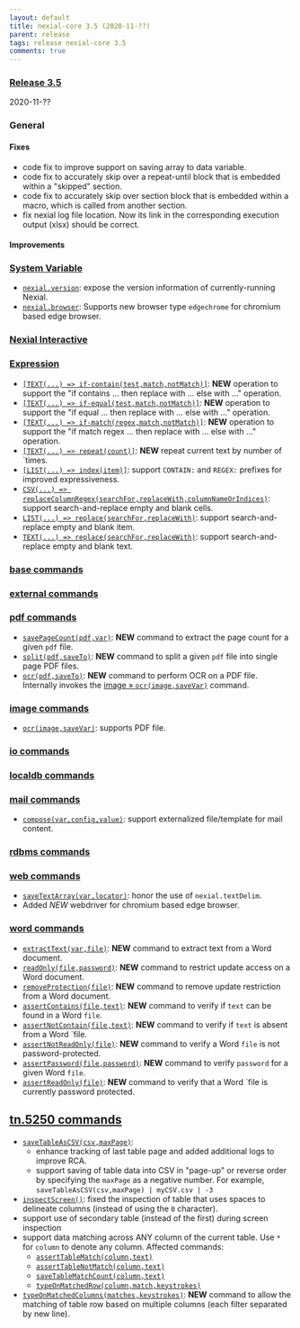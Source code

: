 ```yaml
---
layout: default
title: nexial-core 3.5 (2020-11-??)
parent: release
tags: release nexial-core 3.5
comments: true
---
```


### <a href="https://github.com/nexiality/nexial-core/releases/tag/nexial-core-v3.5_????" class="external-link" target="_nexial_link">Release 3.5</a>
2020-11-??


### General
#### Fixes
- code fix to improve support on saving array to data variable.
- code fix to accurately skip over a repeat-until block that is embedded within a "skipped" section.
- code fix to accurately skip over section block that is embedded within a macro, which is called from another section.
- fix nexial log file location. Now its link in the corresponding execution output (xlsx) should be correct.
#### Improvements


### [System Variable](../systemvars)
- [`nexial.version`](../systemvars/index.html#nexial.version): expose the version information of currently-running Nexial.
- [`nexial.browser`](../systemvars/index#nexial.browser): Supports new browser type `edgechrome` for chromium based 
  edge browser.


### [Nexial Interactive](../interactive)


### [Expression](../expressions)
- [`[TEXT(...) => if-contain(test,match,notMatch)]`](../expressions/TEXTexpression#ifcontaintestmatchnotmatch): **NEW**
  operation to support the "if contains ... then replace with ... else with ..." operation.
- [`[TEXT(...) => if-equal(test,match,notMatch)]`](../expressions/TEXTexpression#ifequaltestmatchnotmatch): **NEW**
  operation to support the "if equal ... then replace with ... else with ..." operation.
- [`[TEXT(...) => if-match(regex,match,notMatch)]`](../expressions/TEXTexpression#ifmatchregexmatchnotmatch): **NEW**
  operation to support the "if match regex ... then replace with ... else with ..." operation.
- [`[TEXT(...) => repeat(count)]`](../expressions/TEXTexpression#repeattimes): **NEW** repeat current text by number 
  of `times.
- [`[LIST(...) => index(item)]`](../expressions/LISTexpression#indexitem): support `CONTAIN:` and `REGEX:` prefixes for 
  improved expressiveness.
- [`CSV(...) => replaceColumnRegex(searchFor,replaceWith,columnNameOrIndices)`](../expressions/CSVexpression#replacecolumnregexsearchforreplacewithcolumnnameorindices):
  support search-and-replace empty and blank cells.
- [`LIST(...) => replace(searchFor,replaceWith)`](../expressions/LISTexpression#replaceitemsearchforreplacewith): 
  support search-and-replace empty and blank item.
- [`TEXT(...) => replace(searchFor,replaceWith)`](../expressions/TEXTexpression#replacesearchforreplacewith): support 
  search-and-replace empty and blank text.

 
### [base commands](../commands/base)


### [external commands](../commands/external)


### [pdf commands](../commands/pdf)
- [`savePageCount(pdf,var)`](../commands/pdf/savePageCount(pdf,var)): **NEW** command to extract the page count for a 
  given `pdf` file. 
- [`split(pdf,saveTo)`](../commands/pdf/split(pdf,saveTo)): **NEW** command to split a given `pdf` file into single 
  page PDF files.
- [`ocr(pdf,saveTo)`](../commands/pdf/ocr(pdf,saveVar)): **NEW** command to perform OCR on a PDF file. Internally 
  invokes the [image &raquo; `ocr(image,saveVar)`](../commands/image/ocr(image,saveVar)) command.


### [image commands](../commands/image)
- [`ocr(image,saveVar)`](../commands/image/ocr(image,saveVar)): supports PDF file.


### [io commands](../commands/io)


### [localdb commands](../commands/localdb)


### [mail commands](../commands/mail)
- [`compose(var,config,value)`](../commands/mail/compose(var,config,value)): support externalized file/template for 
  mail content.


### [rdbms commands](../commands/rdbms)


### [web commands](../commands/web)
- [`saveTextArray(var,locator)`](../commands/web/saveTextArray(var,locator)): honor the use of `nexial.textDelim`.
- Added *NEW* webdriver for chromium based edge browser.


### [word commands](../commands/word)
- [`extractText(var,file)`](../commands/word/extractText(var,file)): **NEW** command to extract text from a Word 
  document.
- [`readOnly(file,password)`](../commands/word/readOnly(file,password)): **NEW** command to restrict update access on a 
  Word document.
- [`removeProtection(file)`](../commands/word/removeProtection(file)): **NEW** command to remove update restriction from
  a Word document.
- [`assertContains(file,text)`](../commands/word/assertContains(file,text)): **NEW** command to verify if `text` can be 
  found in a Word `file`.
- [`assertNotContain(file,text)`](../commands/word/assertNotContain(file,text)): **NEW** command to verify if `text` is 
  absent from a Word `file.
- [`assertNotReadOnly(file)`](../commands/word/assertNotReadOnly(file)): **NEW** command to verify a Word `file` is not 
  password-protected.
- [`assertPassword(file,password)`](../commands/word/assertPassword(file,password)): **NEW** command to verify 
  `password` for a given Word `file`.
- [`assertReadOnly(file)`](../commands/word/assertReadOnly(file).md): **NEW** command to verify that a Word `file is 
  currently password protected. 


## [tn.5250 commands](../commands/tn.5250)
- [`saveTableAsCSV(csv,maxPage)`](../commands/tn.5250/saveTableAsCSV(csv,maxPage)): 
  - enhance tracking of last table page and added additional logs to improve RCA.
  - support saving of table data into CSV in "page-up" or reverse order by specifying the `maxPage` as a negative number.
    For example, `saveTableAsCSV(csv,maxPage) | myCSV.csv | -3`
- [`inspectScreen()`](../commands/tn.5250/inspectScreen()): fixed the inspection of table that uses spaces to delineate 
  columns (instead of using the `0` character).
- support use of secondary table (instead of the first) during screen inspection
- support data matching across ANY column of the current table. Use `*` for `column` to denote any column. Affected commands:
  - [`assertTableMatch(column,text)`](../commands/tn.5250/assertTableMatch(column,text))
  - [`assertTableNotMatch(column,text)`](../commands/tn.5250/assertTableNotMatch(column,text))
  - [`saveTableMatchCount(column,text)`](../commands/tn.5250/saveTableMatchCount(column,text))
  - [`typeOnMatchedRow(column,match,keystrokes)`](../commands/tn.5250/typeOnMatchedRow(column,match,keystrokes))
- [`typeOnMatchedColumns(matches,keystrokes)`](../commands/tn.5250/typeOnMatchedColumns(matches,keystrokes)): **NEW** 
  command to allow the matching of table row based on multiple columns (each filter separated by new line).
